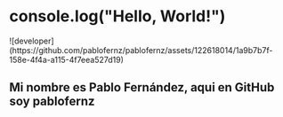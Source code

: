 <h1>console.log("Hello, World!") </h1>
![developer](https://github.com/pablofernz/pablofernz/assets/122618014/1a9b7b7f-158e-4f4a-a115-4f7eea527d19)

<h2>Mi nombre es Pablo Fernández, aqui en GitHub soy pablofernz</h2>
